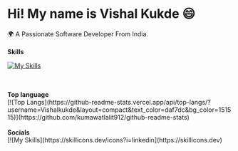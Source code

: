 <h1> Hi! My name is Vishal Kukde 😄 </h1>
 🌍 A Passionate Software Developer From India.
 </br>
 </br>
<b>Skills</b>  
</br>

[![My Skills](https://skillicons.dev/icons?i=html,css,js,ts,react,redux,nextjs,materialui)](https://skillicons.dev)

</br>
</br>
<b>Top language</b>
 </br>
[![Top Langs](https://github-readme-stats.vercel.app/api/top-langs/?username=Vishalkukde&layout=compact&text_color=daf7dc&bg_color=151515)](https://github.com/kumawatlalit912/github-readme-stats)
</br>
</br>
<b>Socials</b> 
 </br>
[![My Skills](https://skillicons.dev/icons?i=linkedin](https://skillicons.dev)

